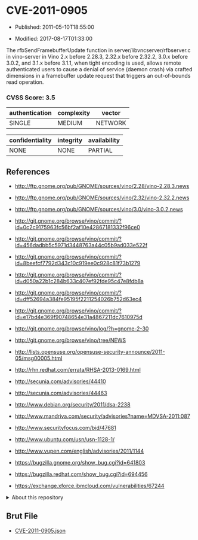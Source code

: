 # CVE-2011-0905

- Published: 2011-05-10T18:55:00

- Modified: 2017-08-17T01:33:00

The rfbSendFramebufferUpdate function in server/libvncserver/rfbserver.c in vino-server in Vino 2.x before 2.28.3, 2.32.x before 2.32.2, 3.0.x before 3.0.2, and 3.1.x before 3.1.1, when tight encoding is used, allows remote authenticated users to cause a denial of service (daemon crash) via crafted dimensions in a framebuffer update request that triggers an out-of-bounds read operation.

### CVSS Score: **3.5**

| authentication | complexity | vector |
| --- | --- | --- |
| SINGLE | MEDIUM | NETWORK |

| confidentiality | integrity | availability |
| --- | --- | --- |
| NONE | NONE | PARTIAL |

## References

* http://ftp.gnome.org/pub/GNOME/sources/vino/2.28/vino-2.28.3.news

* http://ftp.gnome.org/pub/GNOME/sources/vino/2.32/vino-2.32.2.news

* http://ftp.gnome.org/pub/GNOME/sources/vino/3.0/vino-3.0.2.news

* http://git.gnome.org/browse/vino/commit/?id=0c2c9175963fc56bf2af10e42867181332f96ce0

* http://git.gnome.org/browse/vino/commit/?id=456dadbb5c5971d3448763a44c05b9ad033e522f

* http://git.gnome.org/browse/vino/commit/?id=8beefcf7792d343c10c919ee0c928c81f73b1279

* http://git.gnome.org/browse/vino/commit/?id=d050a22b1c284b633c407ef92fde95c47e8fdb8a

* http://git.gnome.org/browse/vino/commit/?id=dff52694a384fe95195f2211254026b752d63ec4

* http://git.gnome.org/browse/vino/commit/?id=e17bd4e369f90748654e31a4867211dc7610975d

* http://git.gnome.org/browse/vino/log/?h=gnome-2-30

* http://git.gnome.org/browse/vino/tree/NEWS

* http://lists.opensuse.org/opensuse-security-announce/2011-05/msg00005.html

* http://rhn.redhat.com/errata/RHSA-2013-0169.html

* http://secunia.com/advisories/44410

* http://secunia.com/advisories/44463

* http://www.debian.org/security/2011/dsa-2238

* http://www.mandriva.com/security/advisories?name=MDVSA-2011:087

* http://www.securityfocus.com/bid/47681

* http://www.ubuntu.com/usn/usn-1128-1/

* http://www.vupen.com/english/advisories/2011/1144

* https://bugzilla.gnome.org/show_bug.cgi?id=641803

* https://bugzilla.redhat.com/show_bug.cgi?id=694456

* https://exchange.xforce.ibmcloud.com/vulnerabilities/67244

<details>
<summary>About this repository</summary> 

  This repository is part of the project [Live Hack CVE](https://github.com/Live-Hack-CVE). Main website can be found [www.live-hack.org](https://www.live-hack.org) 
  
  Made by [Sn0wAlice](https://github.com/Sn0wAlice) for the people that care about security and need to have a feed of the latest CVEs. Hope you enjoy it, don't forget to star the repo and follow me on [Twitter](https://twitter.com/Sn0wAlice) and [Github](https://github.com/Sn0wAlice). And that is my [personnal website](https://www.alice-snow.me/)

  - [Home Page](https://github.com/Live-Hack-CVE)
  - [Framework](https://github.com/Live-Hack-CVE/cve-framework)
  - [CVE database](https://github.com/Live-Hack-CVE/full_database)
  - [Changelog](https://github.com/Live-Hack-CVE/Changelog)
</details>

## Brut File

* [CVE-2011-0905.json](https://raw.githubusercontent.com/Live-Hack-CVE/full_database/main/cves/2011/CVE-2011-0905.json)

